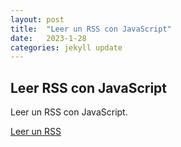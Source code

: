```yaml
---
layout: post
title:  "Leer un RSS con JavaScript"
date:   2023-1-28
categories: jekyll update
---
```


## Leer RSS con JavaScript

Leer un RSS con JavaScript.

<a href="https://tripleyei.github.io/rss_reader/" target="_blank">Leer un RSS</a>

